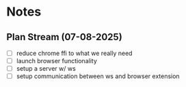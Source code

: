# Notes

## Plan Stream (07-08-2025)

- [ ] reduce chrome ffi to what we really need
- [ ] launch browser functionality
- [ ] setup a server w/ ws
- [ ] setup communication between ws and browser extension
